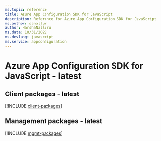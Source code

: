 ```yaml
---
ms.topic: reference
title: Azure App Configuration SDK for JavaScript
description: Reference for Azure App Configuration SDK for JavaScript
ms.author: sanallur
author: HarshaNalluru
ms.data: 10/31/2022
ms.devlang: javascript
ms.service: appconfiguration
---
```

# Azure App Configuration SDK for JavaScript - latest

## Client packages - latest
[!INCLUDE [client-packages](app-configuration-client-index.md)]
## Management packages - latest
[!INCLUDE [mgmt-packages](app-configuration-mgmt-index.md)]